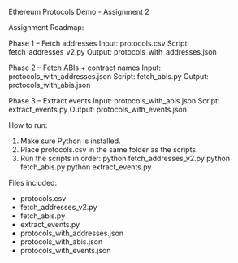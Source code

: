 Ethereum Protocols Demo - Assignment 2

Assignment Roadmap:

Phase 1 – Fetch addresses
Input: protocols.csv
Script: fetch_addresses_v2.py
Output: protocols_with_addresses.json

Phase 2 – Fetch ABIs + contract names
Input: protocols_with_addresses.json
Script: fetch_abis.py
Output: protocols_with_abis.json

Phase 3 – Extract events
Input: protocols_with_abis.json
Script: extract_events.py
Output: protocols_with_events.json


How to run:
1. Make sure Python is installed.
2. Place protocols.csv in the same folder as the scripts.
3. Run the scripts in order:
   python fetch_addresses_v2.py
   python fetch_abis.py
   python extract_events.py

Files included:
- protocols.csv
- fetch_addresses_v2.py
- fetch_abis.py
- extract_events.py
- protocols_with_addresses.json
- protocols_with_abis.json
- protocols_with_events.json
